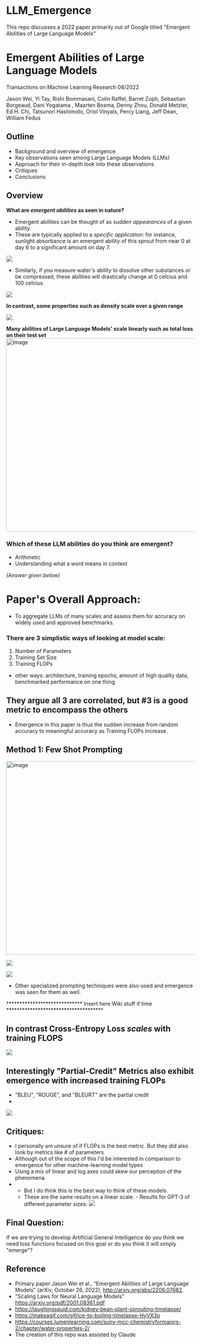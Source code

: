 # LLM_Emergence
This repo discusses a 2022 paper primarily out of Google titled "Emergent Abilities of Large Language Models"

# Emergent Abilities of Large Language Models
Transactions on Machine Learning Research 08/2022

Jason Wei, Yi Tay, Rishi Bommasani, Colin Raffel, Barret Zoph, Sebastian Borgeaud, Dani Yogatama , Maarten Bosma, Denny Zhou, Donald Metzler, Ed H. Chi, Tatsunori Hashimoto, Oriol Vinyals, Percy Liang, Jeff Dean, William Fedus

## Outline
- Background and overview of emergence
- Key observations seen among Large Language Models (LLMs)
- Approach for their in-depth look into these observations
- Critiques
- Conclusions


## Overview
**What are _emergent abilities_ as seen in nature?** 
- Emergent abilities can be thought of as *sudden appearances* of a given ability.
- These are typically applied to a *specific application*: for instance, sunlight absorbance
  is an emergent ability of this sprout from near 0 at day 6 to a significant amount on day 7.
  
![](img/kidney-bean-plant-timelapse.gif)

- Similarly, if you measure water's ability to dissolve other substances or be compressed, these abilities will drastically change
  at 0 celcius and 100 celcius.
  
![](img/boiling.gif)

**In contrast, some properties such as density scale over a given range**

![](img/water_density.jpg)

**Many abilities of Large Language Models' scale linearly such as total loss on their test set**
<img width="516" alt="image" src="https://github.com/Clint-Holt/LLM_Emergence/assets/19791088/ae79e6e9-81bd-4b08-9963-7b41321cae41">



### Which of these LLM abilities do you think are emergent?
- Arithmetic
- Understanding what a word means in context
  
*(Answer given below)*

# Paper's Overall Approach:

- To aggregate LLMs of many scales and assess them for accuracy on widely used and approved benchmarks.

### There are 3 simplistic ways of looking at model scale:
1. Number of Parameters
2. Training Set Size
3. Training FLOPs
- other ways: architecture, training epochs, amount of high quality data, benchmarked performance on one thing

## They argue all 3 are correlated, but #3 is a good metric to encompass the others 

- Emergence in this paper is thus the sudden increase from random accuracy to meaningful accuracy as Training FLOPs increase.
  
## Method 1: Few Shot Prompting
<img width="516" alt="image" src="[https://github.com/Clint-Holt/LLM_Emergence/img/F1_Fewshot.png](https://github.com/Clint-Holt/LLM_Emergence/blob/main/img/F1_Fewshot.png)">

![](img/F1_Fewshot.png)

  
![](img/F2_FewShot_Benchmarks.png)

- Other specialized prompting techniques were also used and emergence was seen for them as well.
  
***************************** Insert here Wiki stuff if time *************************************
  
## In contrast Cross-Entropy Loss *scales* with training FLOPS

![](img/MoreLinear.png)

## Interestingly "Partial-Credit" Metrics also exhibit emergence with increased training FLOPs

- "BLEU", "ROUGE", and "BLEURT" are the partial credit
- 
![](img/AppF7_Partial_Credit_NotLinear.png)

## Critiques:
- I personally am unsure of if FLOPs is the best metric. But they did also look by metrics like # of parameters
- Although out of the scope of this I'd be interested in comparison to emergence for other machine-learning model types
- Using a mix of linear and log axes could skew our perception of the phenomena.
- - But I do think this is the best way to think of these models.
  - These are the same results on a linear scale.
		  - Results for GPT-3 of different parameter sizes:
      ![](img/LinearScale.png)

## Final Question:
If we are trying to develop Artificial General Intelligence do you think we need loss functions focused on this goal
or do you think it will simply "emerge"?


## Reference
- Primary paper Jason Wei et al., “Emergent Abilities of Large Language Models” (arXiv, October 26, 2022), http://arxiv.org/abs/2206.07682.
- "Scaling Laws for Neural Language Models" https://arxiv.org/pdf/2001.08361.pdf
- https://laughingsquid.com/kidney-bean-plant-sprouting-timelapse/
- https://makeagif.com/gif/ice-to-boiling-timelapse-HyVX3p
- https://courses.lumenlearning.com/suny-mcc-chemistryformajors-2/chapter/water-properties-2/
- The creation of this repo was assisted by Claude 
